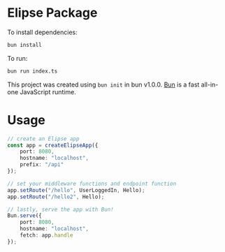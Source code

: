 # Elipse Package

To install dependencies:

```bash
bun install
```

To run:

```bash
bun run index.ts
```

This project was created using `bun init` in bun v1.0.0. [Bun](https://bun.sh) is a fast all-in-one JavaScript runtime.
# Usage

```ts
// create an Elipse app
const app = createElipseApp({
    port: 8080,
    hostname: "localhost",
    prefix: "/api"
});

// set your middleware functions and endpoint function
app.setRoute("/hello", UserLoggedIn, Hello);
app.setRoute("/hello2", Hello);

// lastly, serve the app with Bun!
Bun.serve({
    port: 8080,
    hostname: "localhost",
    fetch: app.handle
});

```
